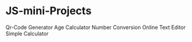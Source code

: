 # JS-mini-Projects
Qr-Code Generator
Age Calculator
Number Conversion
Online Text Editor
Simple Calculator
